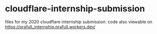 # cloudflare-internship-submission
files for my 2020 cloudflare internship submission. code also viewable on https://prafull_internship.prafull.workers.dev/
